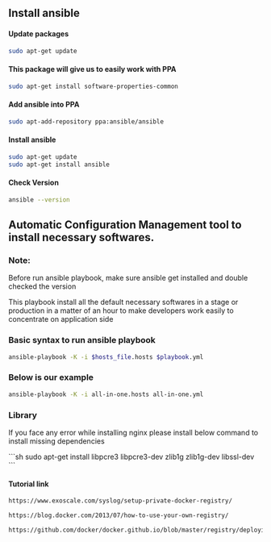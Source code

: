 ## Install ansible

#### Update packages
```sh
sudo apt-get update
```

#### This package will give us to easily work with PPA
```sh
sudo apt-get install software-properties-common
```

#### Add ansible into PPA
```sh
sudo apt-add-repository ppa:ansible/ansible
```

#### Install ansible 
```sh
sudo apt-get update
sudo apt-get install ansible
```

#### Check Version
```sh
ansible --version
```


## Automatic Configuration Management tool to install necessary softwares.

### Note:
<p> Before run ansible playbook, make sure ansible get installed and double checked the version</p>

<p> This playbook install all the default necessary softwares in a stage or production in a matter of an hour to make developers 
work easily to concentrate on application side</p>

### Basic syntax to run ansible playbook

```sh
ansible-playbook -K -i $hosts_file.hosts $playbook.yml
```

### Below is our example
```sh
ansible-playbook -K -i all-in-one.hosts all-in-one.yml
```

### Library
<p> If you face any error while installing nginx please install below command to install missing dependencies </p>
```sh
sudo apt-get install libpcre3 libpcre3-dev zlib1g zlib1g-dev libssl-dev
```

#### Tutorial link
```sh
https://www.exoscale.com/syslog/setup-private-docker-registry/

https://blog.docker.com/2013/07/how-to-use-your-own-registry/

https://github.com/docker/docker.github.io/blob/master/registry/deploying.md
```